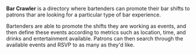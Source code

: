 **Bar Crawler** is a directory where bartenders can promote their bar shifts to patrons thar are looking for a particular type of bar experience. 

Bartenders are able to promote the shifts they are working as events, and then define these events according to metrics such as location, time, and drinks and entertainment available. Patrons can then search through the available events and RSVP to as many as they'd like.


